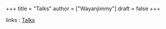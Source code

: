 +++
title = "Talks"
author = ["Wayanjimmy"]
draft = false
+++

links
: [Talks](https://notebook.wayanjimmy.xyz/talks)

